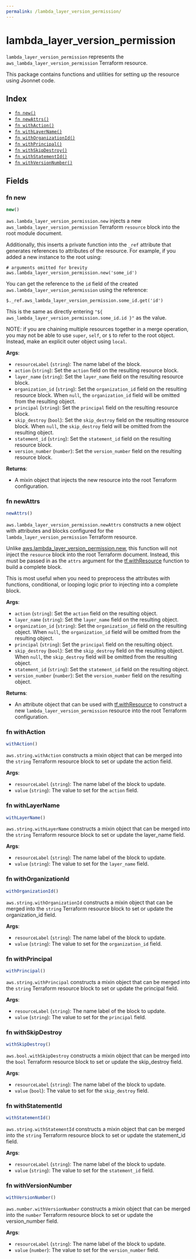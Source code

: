```yaml
---
permalink: /lambda_layer_version_permission/
---
```


# lambda_layer_version_permission

`lambda_layer_version_permission` represents the `aws_lambda_layer_version_permission` Terraform resource.



This package contains functions and utilities for setting up the resource using Jsonnet code.


## Index

* [`fn new()`](#fn-new)
* [`fn newAttrs()`](#fn-newattrs)
* [`fn withAction()`](#fn-withaction)
* [`fn withLayerName()`](#fn-withlayername)
* [`fn withOrganizationId()`](#fn-withorganizationid)
* [`fn withPrincipal()`](#fn-withprincipal)
* [`fn withSkipDestroy()`](#fn-withskipdestroy)
* [`fn withStatementId()`](#fn-withstatementid)
* [`fn withVersionNumber()`](#fn-withversionnumber)

## Fields

### fn new

```ts
new()
```


`aws.lambda_layer_version_permission.new` injects a new `aws_lambda_layer_version_permission` Terraform `resource`
block into the root module document.

Additionally, this inserts a private function into the `_ref` attribute that generates references to attributes of the
resource. For example, if you added a new instance to the root using:

    # arguments omitted for brevity
    aws.lambda_layer_version_permission.new('some_id')

You can get the reference to the `id` field of the created `aws.lambda_layer_version_permission` using the reference:

    $._ref.aws_lambda_layer_version_permission.some_id.get('id')

This is the same as directly entering `"${ aws_lambda_layer_version_permission.some_id.id }"` as the value.

NOTE: if you are chaining multiple resources together in a merge operation, you may not be able to use `super`, `self`,
or `$` to refer to the root object. Instead, make an explicit outer object using `local`.

**Args**:
  - `resourceLabel` (`string`): The name label of the block.
  - `action` (`string`): Set the `action` field on the resulting resource block.
  - `layer_name` (`string`): Set the `layer_name` field on the resulting resource block.
  - `organization_id` (`string`): Set the `organization_id` field on the resulting resource block. When `null`, the `organization_id` field will be omitted from the resulting object.
  - `principal` (`string`): Set the `principal` field on the resulting resource block.
  - `skip_destroy` (`bool`): Set the `skip_destroy` field on the resulting resource block. When `null`, the `skip_destroy` field will be omitted from the resulting object.
  - `statement_id` (`string`): Set the `statement_id` field on the resulting resource block.
  - `version_number` (`number`): Set the `version_number` field on the resulting resource block.

**Returns**:
- A mixin object that injects the new resource into the root Terraform configuration.


### fn newAttrs

```ts
newAttrs()
```


`aws.lambda_layer_version_permission.newAttrs` constructs a new object with attributes and blocks configured for the `lambda_layer_version_permission`
Terraform resource.

Unlike [aws.lambda_layer_version_permission.new](#fn-new), this function will not inject the `resource`
block into the root Terraform document. Instead, this must be passed in as the `attrs` argument for the
[tf.withResource](https://github.com/tf-libsonnet/core/tree/main/docs#fn-withresource) function to build a complete block.

This is most useful when you need to preprocess the attributes with functions, conditional, or looping logic prior to
injecting into a complete block.

**Args**:
  - `action` (`string`): Set the `action` field on the resulting object.
  - `layer_name` (`string`): Set the `layer_name` field on the resulting object.
  - `organization_id` (`string`): Set the `organization_id` field on the resulting object. When `null`, the `organization_id` field will be omitted from the resulting object.
  - `principal` (`string`): Set the `principal` field on the resulting object.
  - `skip_destroy` (`bool`): Set the `skip_destroy` field on the resulting object. When `null`, the `skip_destroy` field will be omitted from the resulting object.
  - `statement_id` (`string`): Set the `statement_id` field on the resulting object.
  - `version_number` (`number`): Set the `version_number` field on the resulting object.

**Returns**:
  - An attribute object that can be used with [tf.withResource](https://github.com/tf-libsonnet/core/tree/main/docs#fn-withresource) to construct a new `lambda_layer_version_permission` resource into the root Terraform configuration.


### fn withAction

```ts
withAction()
```

`aws.string.withAction` constructs a mixin object that can be merged into the `string`
Terraform resource block to set or update the action field.



**Args**:
  - `resourceLabel` (`string`): The name label of the block to update.
  - `value` (`string`): The value to set for the `action` field.


### fn withLayerName

```ts
withLayerName()
```

`aws.string.withLayerName` constructs a mixin object that can be merged into the `string`
Terraform resource block to set or update the layer_name field.



**Args**:
  - `resourceLabel` (`string`): The name label of the block to update.
  - `value` (`string`): The value to set for the `layer_name` field.


### fn withOrganizationId

```ts
withOrganizationId()
```

`aws.string.withOrganizationId` constructs a mixin object that can be merged into the `string`
Terraform resource block to set or update the organization_id field.



**Args**:
  - `resourceLabel` (`string`): The name label of the block to update.
  - `value` (`string`): The value to set for the `organization_id` field.


### fn withPrincipal

```ts
withPrincipal()
```

`aws.string.withPrincipal` constructs a mixin object that can be merged into the `string`
Terraform resource block to set or update the principal field.



**Args**:
  - `resourceLabel` (`string`): The name label of the block to update.
  - `value` (`string`): The value to set for the `principal` field.


### fn withSkipDestroy

```ts
withSkipDestroy()
```

`aws.bool.withSkipDestroy` constructs a mixin object that can be merged into the `bool`
Terraform resource block to set or update the skip_destroy field.



**Args**:
  - `resourceLabel` (`string`): The name label of the block to update.
  - `value` (`bool`): The value to set for the `skip_destroy` field.


### fn withStatementId

```ts
withStatementId()
```

`aws.string.withStatementId` constructs a mixin object that can be merged into the `string`
Terraform resource block to set or update the statement_id field.



**Args**:
  - `resourceLabel` (`string`): The name label of the block to update.
  - `value` (`string`): The value to set for the `statement_id` field.


### fn withVersionNumber

```ts
withVersionNumber()
```

`aws.number.withVersionNumber` constructs a mixin object that can be merged into the `number`
Terraform resource block to set or update the version_number field.



**Args**:
  - `resourceLabel` (`string`): The name label of the block to update.
  - `value` (`number`): The value to set for the `version_number` field.
